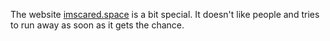 The website [imscared.space](https://imscared.space) is a bit special.
It doesn't like people and tries to run away as soon as it gets the chance.
